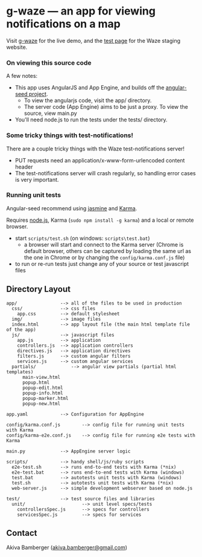 # g-waze — an app for viewing notifications on a map

Visit [g-waze](http://g-waze.appspot.com) for the live demo, and the [test page](http://test-notifications.staging.waze.com) for the Waze staging website.

### On viewing this source code

A few notes:
* This app uses AngularJS and App Engine, and builds off the [angular-seed project](https://github.com/angular/angular-seed).
  * To view the angularjs code, visit the app/ directory.
  * The server code (App Engine) aims to be just a proxy. To view the source, view main.py
* You'll need node.js to run the tests under the tests/ directory.

### Some tricky things with test-notifications!

There are a couple tricky things with the Waze test-notifications server!
* PUT requests need an application/x-www-form-urlencoded content header
* The test-notifications server will crash regularly, so handling error cases is very important.

### Running unit tests

Angular-seed recommend using [jasmine](https://jasmine.github.io/) and
[Karma](http://karma-runner.github.io).

Requires [node.js](http://nodejs.org/), Karma (`sudo npm install -g karma`) and a local
or remote browser.

* start `scripts/test.sh` (on windows: `scripts\test.bat`)
  * a browser will start and connect to the Karma server (Chrome is default browser, others can be captured by loading the same url as the one in Chrome or by changing the `config/karma.conf.js` file)
* to run or re-run tests just change any of your source or test javascript files


## Directory Layout

    app/                --> all of the files to be used in production
      css/              --> css files
        app.css         --> default stylesheet
      img/              --> image files
      index.html        --> app layout file (the main html template file of the app)
      js/               --> javascript files
        app.js          --> application
        controllers.js  --> application controllers
        directives.js   --> application directives
        filters.js      --> custom angular filters
        services.js     --> custom angular services
      partials/             --> angular view partials (partial html templates)
          main-view.html
          popup.html
          popup-edit.html
          popup-info.html
          popup-marker.html
          popup-new.html      

    app.yaml            --> Configuration for AppEngine 

    config/karma.conf.js        --> config file for running unit tests with Karma
    config/karma-e2e.conf.js    --> config file for running e2e tests with Karma

    main.py             --> AppEngine server logic

    scripts/            --> handy shell/js/ruby scripts
      e2e-test.sh       --> runs end-to-end tests with Karma (*nix)
      e2e-test.bat      --> runs end-to-end tests with Karma (windows)
      test.bat          --> autotests unit tests with Karma (windows)
      test.sh           --> autotests unit tests with Karma (*nix)
      web-server.js     --> simple development webserver based on node.js

    test/               --> test source files and libraries
      unit/                     --> unit level specs/tests
        controllersSpec.js      --> specs for controllers
        servicesSpec.js         --> specs for services

## Contact

Akiva Bamberger (akiva.bamberger@gmail.com)
